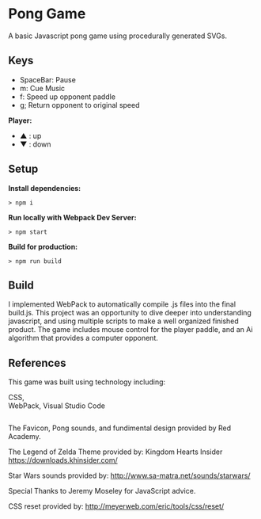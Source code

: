 # Pong Game

A basic Javascript pong game using procedurally generated SVGs. 

## Keys

* SpaceBar: Pause
* m: Cue Music
* f: Speed up opponent paddle
* g; Return opponent to original speed

**Player:**
* ▲ : up
* ▼ : down

## Setup

**Install dependencies:**

`> npm i`

**Run locally with Webpack Dev Server:**

`> npm start`

**Build for production:**

`> npm run build`

## Build

I implemented WebPack to automatically compile .js files into the final build.js. This project was an opportunity to dive deeper into understanding javascript, and using multiple scripts to make a well organized finished product. The game includes mouse control for the player paddle, and an Ai algorithm that provides a computer opponent. 

## References 

This game was built using technology including:

CSS,  
WebPack,
Visual Studio Code

```

```
The Favicon, Pong sounds, and fundimental design provided by Red Academy.

The Legend of Zelda Theme provided by: Kingdom Hearts Insider
https://downloads.khinsider.com/

Star Wars sounds provided by:
http://www.sa-matra.net/sounds/starwars/

Special Thanks to Jeremy Moseley for JavaScript advice. 

CSS reset provided by: http://meyerweb.com/eric/tools/css/reset/ 